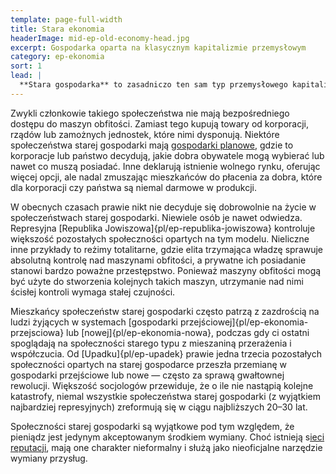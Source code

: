 ```yaml
---
template: page-full-width
title: Stara ekonomia
headerImage: mid-ep-old-economy-head.jpg
excerpt: Gospodarka oparta na klasycznym kapitalizmie przemysłowym
category: ep-ekonomia
sort: 1
lead: |
  **Stara gospodarka** to zasadniczo ten sam typ przemysłowego kapitalizmu konsumenckiego, który funkcjonuje od końca XIX wieku — system oparty na wytwórcach produkujących dobra materialne i sprzedających je konsumentom. Współcześni producenci wytwarzają swoje produkty w [maszynach obfitości](#), a nie w fabrykach, ale podstawowy schemat pozostaje taki sam, jak przez ostatnie dwieście lat. Z powodu wysokiego poziomu nieefektywności i niesprawiedliwości w tym systemie gospodarczym ubóstwo jest stosunkowo powszechne. Najbiedniejsi często mierzą się z głodem, bezdomnością, brakiem opieki medycznej i innymi poważnymi problemami.
---
```

Zwykli członkowie takiego społeczeństwa nie mają bezpośredniego dostępu do maszyn obfitości. Zamiast tego kupują towary od korporacji, rządów lub zamożnych jednostek, które nimi dysponują. Niektóre społeczeństwa starej gospodarki mają [gospodarki planowe](https://pl.wikipedia.org/wiki/Gospodarka_planowa), gdzie to korporacje lub państwo decydują, jakie dobra obywatele mogą wybierać lub nawet co muszą posiadać. Inne deklarują istnienie wolnego rynku, oferując więcej opcji, ale nadal zmuszając mieszkańców do płacenia za dobra, które dla korporacji czy państwa są niemal darmowe w produkcji.

W obecnych czasach prawie nikt nie decyduje się dobrowolnie na życie w społeczeństwach starej gospodarki. Niewiele osób je nawet odwiedza. Represyjna [Republika Jowiszowa]{pl/ep-republika-jowiszowa} kontroluje większość pozostałych społeczności opartych na tym modelu. Nieliczne inne przykłady to reżimy totalitarne, gdzie elita trzymająca władzę sprawuje absolutną kontrolę nad maszynami obfitości, a prywatne ich posiadanie stanowi bardzo poważne przestępstwo. Ponieważ maszyny obfitości mogą być użyte do stworzenia kolejnych takich maszyn, utrzymanie nad nimi ścisłej kontroli wymaga stałej czujności.

Mieszkańcy społeczeństw starej gospodarki często patrzą z zazdrością na ludzi żyjących w systemach [gospodarki przejściowej]{pl/ep-ekonomia-przejsciowa} lub [nowej]{pl/ep-ekonomia-nowa}, podczas gdy ci ostatni spoglądają na społeczności starego typu z mieszaniną przerażenia i współczucia. Od [Upadku]{pl/ep-upadek} prawie jedna trzecia pozostałych społeczności opartych na starej gospodarce przeszła przemianę w gospodarki przejściowe lub nowe — często za sprawą gwałtownej rewolucji. Większość socjologów przewiduje, że o ile nie nastąpią kolejne katastrofy, niemal wszystkie społeczeństwa starej gospodarki (z wyjątkiem najbardziej represyjnych) zreformują się w ciągu najbliższych 20–30 lat.

Społeczności starej gospodarki są wyjątkowe pod tym względem, że pieniądz jest jedynym akceptowanym środkiem wymiany. Choć istnieją s[ieci reputacji](#), mają one charakter nieformalny i służą jako nieoficjalne narzędzie wymiany przysług.

